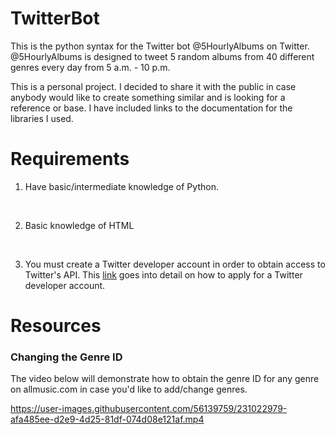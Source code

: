 # TwitterBot
This is the python syntax for the Twitter bot @5HourlyAlbums on Twitter. @5HourlyAlbums is designed to tweet 5 random albums from 40 different genres every day from 5 a.m. - 10 p.m.


This is a personal project. I decided to share it with the public in case anybody would like to create something similar and is looking for a reference or base. I have included links to the documentation for the libraries I used.

# Requirements
1. Have basic/intermediate knowledge of Python.
<br />

2. Basic knowledge of HTML

<br />

3. You must create a Twitter developer account in order to obtain access to Twitter's API. This [link](https://developer.twitter.com/en/support/twitter-api/developer-account) goes into detail on how to apply for a Twitter developer account.

# Resources

### Changing the Genre ID
The video below will demonstrate how to obtain the genre ID for any genre on allmusic.com in case you'd like to add/change genres.




https://user-images.githubusercontent.com/56139759/231022979-afa485ee-d2e9-4d25-81df-074d08e121af.mp4

